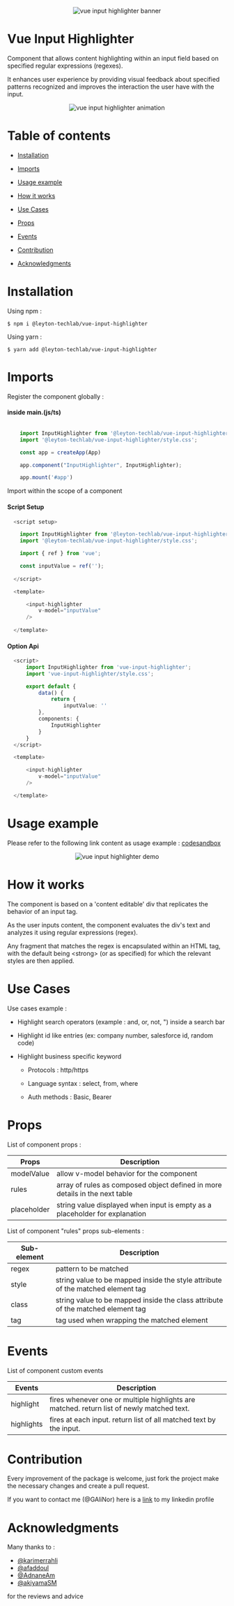 <p align="center"><img src="https://github.com/GAliNor/assets/blob/main/vue-input-highlighter/banner.png" alt="vue input highlighter banner"></p>

# Vue Input Highlighter

Component that allows content highlighting within an input field based on specified regular expressions (regexes).

It enhances user experience by providing visual feedback about specified patterns recognized and improves the interaction the user have with the input.

<p align="center"><img src="https://github.com/GAliNor/assets/blob/main/vue-input-highlighter/animation.gif" alt="vue input highlighter animation"></p>


# Table of contents

- [Installation](#installation)
  

- [Imports](#imports)


- [Usage example](#usage-example)


- [How it works](#how-it-works)  


- [Use Cases](#use-cases)


- [Props](#props)


- [Events](#events)
  

- [Contribution](#contribution)


- [Acknowledgments](#acknowledgments)


# Installation

Using npm :

    $ npm i @leyton-techlab/vue-input-highlighter


Using yarn :

    $ yarn add @leyton-techlab/vue-input-highlighter


# Imports

Register the component globally :

#### inside main.(js/ts)
````typescript

    import InputHighlighter from '@leyton-techlab/vue-input-highlighter';
    import '@leyton-techlab/vue-input-highlighter/style.css';

    const app = createApp(App)

    app.component("InputHighlighter", InputHighlighter);

    app.mount('#app')

````
Import within the scope of a component

#### Script Setup
````typescript
  <script setup>

    import InputHighlighter from '@leyton-techlab/vue-input-highlighter';
    import '@leyton-techlab/vue-input-highlighter/style.css';

    import { ref } from 'vue';

    const inputValue = ref('');
  
  </script>

  <template>

      <input-highlighter
          v-model="inputValue"
      />
  
  </template>
````

#### Option Api
````typescript
  <script>
      import InputHighlighter from 'vue-input-highlighter';
      import 'vue-input-highlighter/style.css';

      export default {
          data() {
              return {
                  inputValue: ''
          },
          components: {
              InputHighlighter
          }
      }
  </script>

  <template>

      <input-highlighter
          v-model="inputValue"
      />

  </template>

````
# Usage example

Please refer to the following link content as usage example : [codesandbox](https://codesandbox.io/s/admiring-kilby-4h9swj?file=/src/App.vue)

<p align="center"><img src="https://github.com/GAliNor/assets/blob/main/vue-input-highlighter/demo.gif" alt="vue input highlighter demo"></p>


# How it works

The component is based on a 'content editable' div that replicates the behavior of an input tag.

As the user inputs content, the component evaluates the div's text and analyzes it using regular expressions (regex).

Any fragment that matches the regex is encapsulated within an HTML tag, with the default being \<strong\> (or as specified) for which the relevant styles are then applied.

# Use Cases

Use cases example :

- Highlight search operators (example : and, or, not, ") inside a search bar

- Highlight id like entries (ex: company number, salesforce id, random code)

- Highlight business specific keyword

    - Protocols : http/https

    - Language syntax : select, from, where

    - Auth methods : Basic, Bearer

# Props

List of component props :

| Props       | Description                                                                 |
|-------------|-----------------------------------------------------------------------------|
| modelValue  | allow v-model behavior for the component                                    |
| rules       | array of rules as composed object defined in more details in the next table |
| placeholder | string value displayed when input is empty as a placeholder for explanation |


List of component "rules" props sub-elements :

| Sub-element | Description                                                                     |
|-------------|---------------------------------------------------------------------------------|
| regex       | pattern to be matched                                                           |
| style       | string value to be mapped inside the style attribute of the matched element tag |
| class       | string value to be mapped inside the class attribute of the matched element tag |
| tag         | tag used when wrapping the matched element                                      |

# Events

List of component custom events

| Events      | Description                                                                               |
|------------|-------------------------------------------------------------------------------------------|
| highlight  | fires whenever one or multiple highlights are matched. return list of newly matched text. |
| highlights | fires at each input. return list of all matched text by the input.                        |

# Contribution

Every improvement of the package is welcome, just fork the project make the necessary changes and create a pull request.

If you want to contact me (@GAliNor) here is a [link](https://www.linkedin.com/in/ali-guedda/) to my linkedin profile

# Acknowledgments

Many thanks to :

 - [@karimerrahli](https://github.com/karimerrahli)
 - [@afaddoul](https://github.com/afaddoul)
 - [@AdnaneAm](https://github.com/adnaneam)
 - [@akiyamaSM](https://github.com/akiyamaSM)

for the reviews and advice
